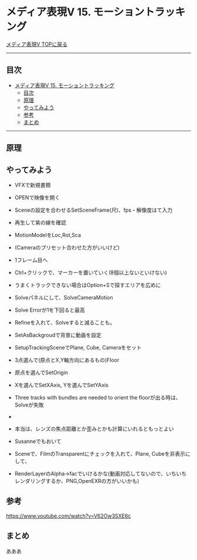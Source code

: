 # メディア表現V 15. モーショントラッキング

[メディア表現V TOPに戻る](./index.md)

---
## 目次

- [メディア表現V 15. モーショントラッキング](#メディア表現v-15-モーショントラッキング)
  - [目次](#目次)
  - [原理](#原理)
  - [やってみよう](#やってみよう)
  - [参考](#参考)
  - [まとめ](#まとめ)

---


## 原理

## やってみよう
- VFXで新規書類
- OPENで映像を開く
- Sceneの設定を合わせるSetSceneFrame(尺)、fps・解像度はて入力
- 再生して紫の線を確認
- MotionModelをLoc,Rot,Sca
- (Cameraのプリセット合わせた方がいいけど)
- 1フレーム目へ
- Ctrl+クリックで、マーカーを置いていく(8個以上ないといけない)
- うまくトラックできない場合はOption+Sで探すエリアを広めに
- Solveパネルにして、SolveCameraMotion
- Solve Errorが1を下回ると最高
- Refineを入れて、Solveすると減ることも。

- SetAsBackgroudで背景に動画を設定
- SetupTrackingSceneでPlane, Cube, Cameraをセット
- 3点選んで(原点とX,Y軸方向にあるもの)Floor
- 原点を選んでSetOrigin
- Xを選んでSetXAxis, Yを選んでSetYAxis
- Three tracks with bundles are needed to orient the floorが出る時は、Solveが失敗
- 
- 本当は、レンズの焦点距離とか歪みとかも計算にいれるともっとよい

- Susanneでもおいて
- Sceneで、FilmのTransparentにチェックを入れて、Plane, Cubeを非表示にして、
- RenderLayerのAlpha->facでいけるかな(動画対応してないので、いちいちレンダリングするか、PNG,OpenEXRの方がいいかも)


## 参考
https://www.youtube.com/watch?v=V62Ow3SXE6c

## まとめ
あああ
